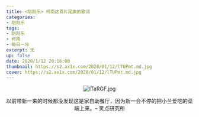 ```yaml
---
title: <刮刮乐> 柯南这首片尾曲的歌词
categories:
- 刮刮乐
tags: 
- 刮刮乐
- 柯南
- 每日一冷
excerpt: 无
up: false
date: 2020/1/12 20:16:00
thumbnail: https://s2.ax1x.com/2020/01/12/lTUPmt.md.jpg
cover: https://s2.ax1x.com/2020/01/12/lTUPmt.md.jpg
---
```


  <div align="center">

![lTaRGF.jpg](https://s2.ax1x.com/2020/01/12/lTaRGF.jpg)

 <ggl>
  以前带新一来的时候都没发现这是家自助餐厅，因为新一会不停的把小兰爱吃的菜端上来。– 笑点研究所
</ggl>




  </div>


